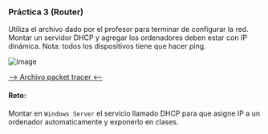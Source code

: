### Práctica 3 (Router)

Utiliza el archivo dado por el profesor para terminar de configurar la red. Montar un servidor DHCP y agregar los ordenadores deben estar con IP dinámica.
Nota: todos los dispositivos tiene que hacer ping.

![image](https://github.com/calles/GII_Redes/assets/22343642/2c8fba11-012b-4aab-9c5b-6d6ce46c30c7)


[--> Archivo packet tracer <--](https://drive.google.com/file/d/1eUZzR4EBSQw8ppeGPmOSC4zZEI2FWmGz/view?usp=sharing)

#### Reto:
Montar en ```Windows Server``` el servicio llamado DHCP para que asigne IP a un ordenador automaticamente y exponerlo en clases.
